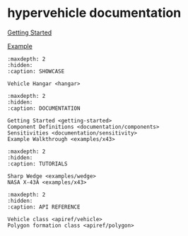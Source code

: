 # hypervehicle documentation

[Getting Started](getting-started)

[Example](examples/x43)


```{toctree}
:maxdepth: 2
:hidden:
:caption: SHOWCASE

Vehicle Hangar <hangar>
```


```{toctree}
:maxdepth: 2
:hidden:
:caption: DOCUMENTATION

Getting Started <getting-started>
Component Definitions <documentation/components>
Sensitivities <documentation/sensitivity>
Example Walkthrough <examples/x43>
```


```{toctree}
:maxdepth: 2
:hidden:
:caption: TUTORIALS

Sharp Wedge <examples/wedge>
NASA X-43A <examples/x43>
```



```{toctree}
:maxdepth: 2
:hidden:
:caption: API REFERENCE

Vehicle class <apiref/vehicle>
Polygon formation class <apiref/polygon>
```


